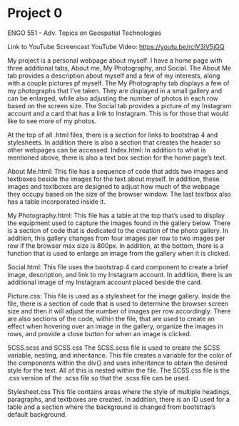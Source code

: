 # Project 0

ENGO 551 - Adv. Topics on Geospatial Technologies

Link to YouTube Screencast YouTube Video: https://youtu.be/rclV3iV5jGQ

My project is a personal webpage about myself. I have a home page with three additional tabs, About me, My Photography, and Social. 
The About Me tab provides a description about myself and a few of my interests, along with a couple pictures pf myself. 
The My Photography tab displays a few of my photographs that I’ve taken. They are displayed in a small gallery and can be enlarged, 
while also adjusting the number of photos in each row based on the screen size. The Social tab provides a picture of my Instagram account 
and a card that has a link to Instagram. This is for those that would like to see more of my photos.


At the top of all .html files, there is a section for links to bootstrap 4 and stylesheets. 
In addition there is also a section that creates the header so other webpages can be accessed. 
Index.html:
In addition to what is mentioned above, there is also a text box section for the home page’s text.


About Me.html:
This file has a sequence of code that adds two images and textboxes beside the images for the text 
about myself. In addition, these images and textboxes are designed to adjust how much of the webpage 
they occupy based on the size of the browser window. The last textbox also has a table incorporated inside it. 


My Photography.html:
This file has a table at the top that’s used to display the equipment used to capture the images found 
in the gallery below. There is a section of code that is dedicated to the creation of the photo gallery. 
In addition, this gallery changes from four images per row to two images per row if the browser max size is 800px. 
In addition, at the bottom, there is a function that is used to enlarge an image from the gallery when it is clicked.


Social.html:
This file uses the bootstrap 4 card component to create a brief image, description, and link to my Instagram account. 
In addition, there is an additional image of my Instagram account placed beside the card. 


Picture.css:
This file is used as a stylesheet for the image gallery. Inside the file, there is a section of code that is 
used to determine the browser screen size and then it will adjust the number of images per row accordingly. 
There are also sections of the code, within the file, that are used to create an effect when hovering over an 
image in the gallery, organize the images in rows, and provide a close button for when an image is clicked. 


SCSS.scss and SCSS.css
The SCSS.scss file is used to create the SCSS variable, nesting, and inheritance. This file creates a variable 
for the color of the components within the div{} and uses inheritance to obtain the desired style for the text. 
All of this is nested within the file. The SCSS.css file is the .css version of the .scss file so that the .scss file can be used.


Stylesheet.css
This file contains areas where the style of multiple headings, paragraphs, and textboxes are created. 
In addition, there is an ID used for a table and a section where the background is changed from bootstrap’s default background. 
